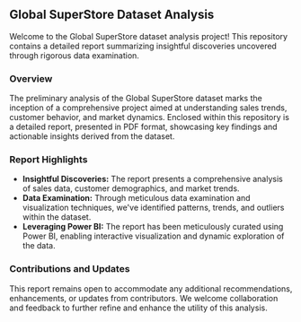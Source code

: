 ## Global SuperStore Dataset Analysis

Welcome to the Global SuperStore dataset analysis project! This repository contains a detailed report summarizing insightful discoveries uncovered through rigorous data examination.

### Overview

The preliminary analysis of the Global SuperStore dataset marks the inception of a comprehensive project aimed at understanding sales trends, customer behavior, and market dynamics. Enclosed within this repository is a detailed report, presented in PDF format, showcasing key findings and actionable insights derived from the dataset.

### Report Highlights

- **Insightful Discoveries:** The report presents a comprehensive analysis of sales data, customer demographics, and market trends.
- **Data Examination:** Through meticulous data examination and visualization techniques, we've identified patterns, trends, and outliers within the dataset.
- **Leveraging Power BI:** The report has been meticulously curated using Power BI, enabling interactive visualization and dynamic exploration of the data.

### Contributions and Updates

This report remains open to accommodate any additional recommendations, enhancements, or updates from contributors. We welcome collaboration and feedback to further refine and enhance the utility of this analysis.
